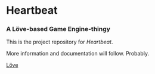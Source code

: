# Heartbeat

### A Löve-based Game Engine-thingy

This is the project repository for *Heartbeat*.

More information and documentation will follow. Probably.

[Löve](https://www.love2d.org/)
